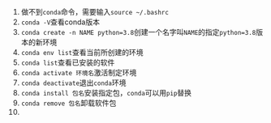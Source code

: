 1. 做不到`conda`命令，需要输入`source ~/.bashrc`
2. `conda -V`查看conda版本
3. `conda create -n NAME python=3.8`创建一个名字叫`NAME`的指定`python=3.8`版本的新环境
4. `conda env list`查看当前所创建的环境
5. `conda list`查看已安装的软件
6. `conda activate 环境名`激活制定环境
7. `conda deactivate`退出`conda`环境
8. `conda install 包名`安装指定包，`conda`可以用`pip`替换
9. `conda remove 包名`卸载软件包
10. 